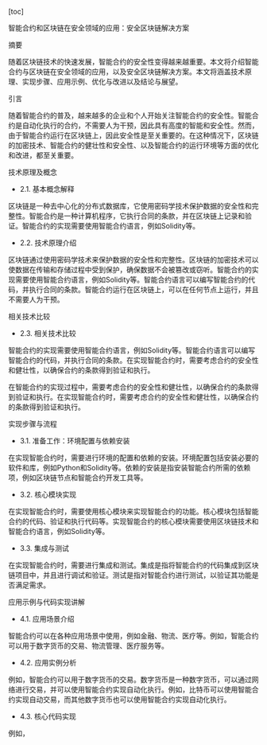
[toc]                    
                
                
智能合约和区块链在安全领域的应用：安全区块链解决方案

摘要

随着区块链技术的快速发展，智能合约的安全性变得越来越重要。本文将介绍智能合约与区块链在安全领域的应用，以及安全区块链解决方案。本文将涵盖技术原理、实现步骤、应用示例、优化与改进以及结论与展望。

引言

随着智能合约的普及，越来越多的企业和个人开始关注智能合约的安全性。智能合约是自动化执行的合约，不需要人为干预，因此具有高度的智能和安全性。然而，由于智能合约运行在区块链上，因此安全性是至关重要的。在这种情况下，区块链的加密技术、智能合约的健壮性和安全性、以及智能合约的运行环境等方面的优化和改进，都至关重要。

技术原理及概念

- 2.1. 基本概念解释

区块链是一种去中心化的分布式数据库，它使用密码学技术保护数据的安全性和完整性。智能合约是一种计算机程序，它执行合同的条款，并在区块链上记录和验证。智能合约的实现需要使用智能合约语言，例如Solidity等。

- 2.2. 技术原理介绍

区块链通过使用密码学技术来保护数据的安全性和完整性。区块链的加密技术可以使数据在传输和存储过程中受到保护，确保数据不会被篡改或窃听。智能合约的实现需要使用智能合约语言，例如Solidity等。智能合约语言可以编写智能合约的代码，并执行合同的条款。智能合约运行在区块链上，可以在任何节点上运行，并且不需要人为干预。

相关技术比较

- 2.3. 相关技术比较

智能合约的实现需要使用智能合约语言，例如Solidity等。智能合约语言可以编写智能合约的代码，并执行合同的条款。在实现智能合约时，需要考虑合约的安全性和健壮性，以确保合约的条款得到验证和执行。

在智能合约的实现过程中，需要考虑合约的安全性和健壮性，以确保合约的条款得到验证和执行。在实现智能合约时，需要考虑合约的安全性和健壮性，以确保合约的条款得到验证和执行。

实现步骤与流程

- 3.1. 准备工作：环境配置与依赖安装

在实现智能合约时，需要进行环境的配置和依赖的安装。环境配置包括安装必要的软件和库，例如Python和Solidity等。依赖的安装是指安装智能合约所需的依赖项，例如区块链节点和智能合约开发工具等。

- 3.2. 核心模块实现

在实现智能合约时，需要使用核心模块来实现智能合约的功能。核心模块包括智能合约的代码、验证和执行代码等。实现智能合约的核心模块需要使用区块链技术和智能合约语言，例如Solidity等。

- 3.3. 集成与测试

在实现智能合约时，需要进行集成和测试。集成是指将智能合约的代码集成到区块链项目中，并且进行调试和验证。测试是指对智能合约进行测试，以验证其功能是否满足需求。

应用示例与代码实现讲解

- 4.1. 应用场景介绍

智能合约可以在各种应用场景中使用，例如金融、物流、医疗等。例如，智能合约可以用于数字货币的交易、物流管理、医疗服务等。

- 4.2. 应用实例分析

例如，智能合约可以用于数字货币的交易。数字货币是一种数字货币，可以通过网络进行交易，并可以使用智能合约实现自动化执行。例如，比特币可以使用智能合约实现自动交易，而其他数字货币也可以使用智能合约实现自动化执行。

- 4.3. 核心代码实现

例如，

